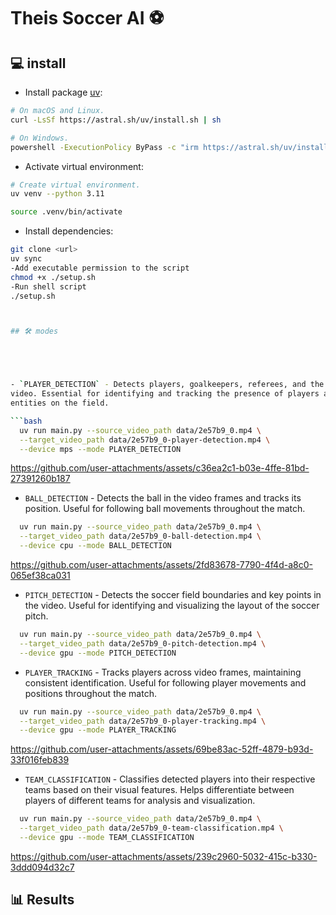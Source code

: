 # Theis Soccer AI ⚽

## 💻 install
- Install package [uv](https://github.com/astral-sh/uv):

```bash
# On macOS and Linux.
curl -LsSf https://astral.sh/uv/install.sh | sh

# On Windows.
powershell -ExecutionPolicy ByPass -c "irm https://astral.sh/uv/install.ps1 | iex"
```

- Activate virtual environment:

```bash
# Create virtual environment.
uv venv --python 3.11

source .venv/bin/activate
```

- Install dependencies:


```bash
git clone <url>
uv sync
-Add executable permission to the script
chmod +x ./setup.sh
-Run shell script
./setup.sh



## 🛠️ modes





- `PLAYER_DETECTION` - Detects players, goalkeepers, referees, and the ball in the 
video. Essential for identifying and tracking the presence of players and other 
entities on the field.

```bash
  uv run main.py --source_video_path data/2e57b9_0.mp4 \
  --target_video_path data/2e57b9_0-player-detection.mp4 \
  --device mps --mode PLAYER_DETECTION
  ```

  https://github.com/user-attachments/assets/c36ea2c1-b03e-4ffe-81bd-27391260b187

- `BALL_DETECTION` - Detects the ball in the video frames and tracks its position. 
Useful for following ball movements throughout the match.

```bash
  uv run main.py --source_video_path data/2e57b9_0.mp4 \
  --target_video_path data/2e57b9_0-ball-detection.mp4 \
  --device cpu --mode BALL_DETECTION
  ```

  https://github.com/user-attachments/assets/2fd83678-7790-4f4d-a8c0-065ef38ca031

- `PITCH_DETECTION` - Detects the soccer field boundaries and key points in the video. 
Useful for identifying and visualizing the layout of the soccer pitch.

```bash  
  uv run main.py --source_video_path data/2e57b9_0.mp4 \
  --target_video_path data/2e57b9_0-pitch-detection.mp4 \
  --device gpu --mode PITCH_DETECTION
  ```

- `PLAYER_TRACKING` - Tracks players across video frames, maintaining consistent 
identification. Useful for following player movements and positions throughout the 
match.

```bash  
  uv run main.py --source_video_path data/2e57b9_0.mp4 \
  --target_video_path data/2e57b9_0-player-tracking.mp4 \
  --device gpu --mode PLAYER_TRACKING
  ```
  
  https://github.com/user-attachments/assets/69be83ac-52ff-4879-b93d-33f016feb839

- `TEAM_CLASSIFICATION` - Classifies detected players into their respective teams based 
on their visual features. Helps differentiate between players of different teams for 
analysis and visualization.

```bash  
  uv run main.py --source_video_path data/2e57b9_0.mp4 \
  --target_video_path data/2e57b9_0-team-classification.mp4 \
  --device gpu --mode TEAM_CLASSIFICATION
  ```

  https://github.com/user-attachments/assets/239c2960-5032-415c-b330-3ddd094d32c7




## 📊 Results
